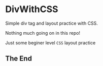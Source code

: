 # DivWithCSS
Simple div tag and layout practice with CSS.

Nothing much going on in this repo!

Just some beginer level `CSS` layout practice

The End
-------



